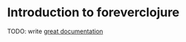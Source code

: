 # Introduction to foreverclojure

TODO: write [great documentation](http://jacobian.org/writing/what-to-write/)
